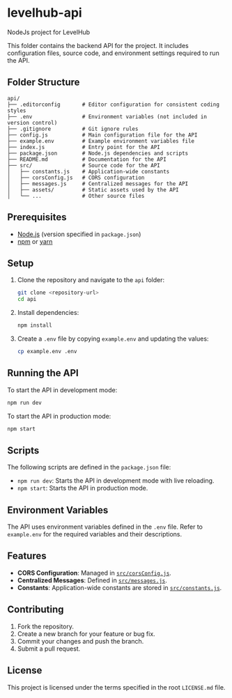 # levelhub-api
NodeJs project for LevelHub

This folder contains the backend API for the project. It includes configuration files, source code, and environment settings required to run the API.

## Folder Structure

```
api/
├── .editorconfig       # Editor configuration for consistent coding styles
├── .env                # Environment variables (not included in version control)
├── .gitignore          # Git ignore rules
├── config.js           # Main configuration file for the API
├── example.env         # Example environment variables file
├── index.js            # Entry point for the API
├── package.json        # Node.js dependencies and scripts
├── README.md           # Documentation for the API
├── src/                # Source code for the API
│   ├── constants.js    # Application-wide constants
│   ├── corsConfig.js   # CORS configuration
│   ├── messages.js     # Centralized messages for the API
│   ├── assets/         # Static assets used by the API
│   └── ...             # Other source files
```

## Prerequisites

- [Node.js](https://nodejs.org/) (version specified in `package.json`)
- [npm](https://www.npmjs.com/) or [yarn](https://yarnpkg.com/)

## Setup

1. Clone the repository and navigate to the `api` folder:
   ```sh
   git clone <repository-url>
   cd api
   ```

2. Install dependencies:
   ```sh
   npm install
   ```

3. Create a `.env` file by copying `example.env` and updating the values:
   ```sh
   cp example.env .env
   ```

## Running the API

To start the API in development mode:
```sh
npm run dev
```

To start the API in production mode:
```sh
npm start
```

## Scripts

The following scripts are defined in the `package.json` file:

- `npm run dev`: Starts the API in development mode with live reloading.
- `npm start`: Starts the API in production mode.

## Environment Variables

The API uses environment variables defined in the `.env` file. Refer to `example.env` for the required variables and their descriptions.

## Features

- **CORS Configuration**: Managed in [`src/corsConfig.js`](src/corsConfig.js).
- **Centralized Messages**: Defined in [`src/messages.js`](src/messages.js).
- **Constants**: Application-wide constants are stored in [`src/constants.js`](src/constants.js).

## Contributing

1. Fork the repository.
2. Create a new branch for your feature or bug fix.
3. Commit your changes and push the branch.
4. Submit a pull request.

## License

This project is licensed under the terms specified in the root `LICENSE.md` file.
